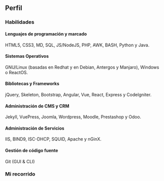 <div class="card">
    <h2 class="title">Perfil</h2>
</div>
<div class="card">
    <h3>Habilidades</h3>
    <div class="card-group">
        <div class="card">
            <h4>Lenguajes de programación y marcado</h4>
            <p>HTML5, CSS3, MD, SQL, JS/NodeJS, PHP, AWK, BASH, Python y Java.</p>
        </div>
        <div class="card">
            <h4>Sistemas Operativos</h4>
            <p>GNU/Linux (basadas en Redhat y en Debian, Antergos y Manjaro), Windows o ReactOS.</p>
        </div>
        <div class="card">
            <h4>Bibliotecas y Frameworks</h4>
            <p>jQuery, Skeleton, Bootstrap, Angular, Vue, React, Express y CodeIgniter.</p>
        </div>
        <div class="card">
            <h4>Administración de CMS y CRM</h4>
            <p>Jekyll, VuePress, Joomla, Wordpress, Moodle, Prestashop y Odoo.</p>
        </div>
        <div class="card">
            <h4>Administración de Servicios</h4>
            <p>IIS, BIND9, ISC-DHCP, SQUID, Apache y nGinX.</p>
        </div>
        <div class="card">
            <h4>Gestión de código fuente</h4>
            <p>Git (GUI & CLI)</p>
        </div>
    </div>
</div>
<div class="card">
    <h3>Mi recorrido</h3>
    <ish-timeline></ish-timeline>
</div>